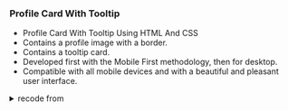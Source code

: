 ### Profile Card With Tooltip

- Profile Card With Tooltip Using HTML And CSS
- Contains a profile image with a border.
- Contains a tooltip card.
- Developed first with the Mobile First methodology, then for desktop.
- Compatible with all mobile devices and with a beautiful and pleasant user interface.
<details close>
<summary>recode from</summary>
<p align="center">
   <a href="https://github.com/bedimcode">
        <img src="https://avatars.githubusercontent.com/u/61248995?v=4" />
    </a>
  
<h2 align="center"> 
  <a href="https://github.com/bedimcode/profile-card-with-tooltip">profile-card-with-tooltip</a>
   </h2>
</p>
</details>

